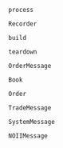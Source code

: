 ```@docs
process
```

```@docs
Recorder
```

```@docs
build
```

```@docs
teardown
```

```@docs
OrderMessage
```

```@docs
Book
```

```@docs
Order
```

```@docs
TradeMessage
```

```@docs
SystemMessage
```

```@docs
NOIIMessage
```

